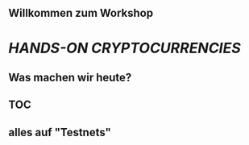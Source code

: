 ## Willkommen zum Workshop

# *HANDS-ON CRYPTOCURRENCIES*

## Was machen wir heute?

## TOC

## alles auf "Testnets"